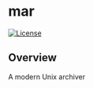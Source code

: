 # mar

[![License](https://img.shields.io/github/license/tzussman/mar)](https://github.com/tzussman/mar)

## Overview

A modern Unix archiver


